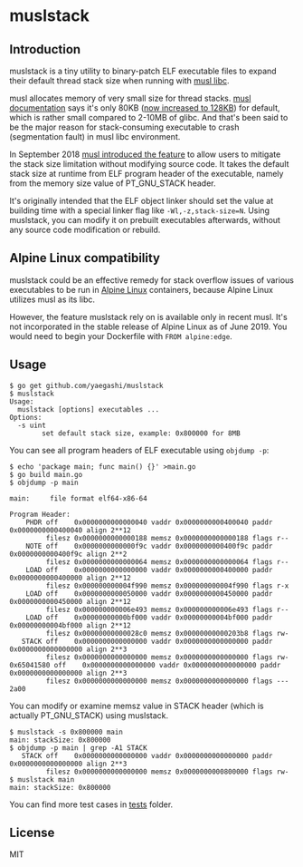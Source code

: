 # muslstack

## Introduction

muslstack is a tiny utility to binary-patch ELF executable files
to expand their default thread stack size when running with
[musl libc](https://www.musl-libc.org).

musl allocates memory of very small size for thread stacks.
[musl documentation](https://wiki.musl-libc.org/functional-differences-from-glibc.html#Thread-stack-size)
says it's only 80KB ([now increased to 128KB](http://git.musl-libc.org/cgit/musl/commit/?id=c0058ab465e950c2c3302d2b62e21cc0b494224b)) for default,
which is rather small compared to 2-10MB of glibc.
And that's been said to be the major reason
for stack-consuming executable to crash (segmentation fault)
in musl libc environment.

In September 2018 [musl introduced the feature](http://git.musl-libc.org/cgit/musl/commit/?id=7b3348a98c139b4b4238384e52d4b0eb237e4833) to allow users
to mitigate the stack size limitation without modifying source code.
It takes the default stack size at runtime
from ELF program header of the executable,
namely from the memory size value of PT_GNU_STACK header.

It's originally intended that the ELF object linker should set the value
at building time with a special linker flag like `-Wl,-z,stack-size=N`.
Using muslstack, you can modify it on prebuilt executables afterwards,
without any source code modification or rebuild.

## Alpine Linux compatibility

muslstack could be an effective remedy for stack overflow issues
of various executables to be run in [Alpine Linux](https://alpinelinux.org/)
containers, because Alpine Linux utilizes musl as its libc.

However, the feature muslstack rely on is available only in recent musl.
It's not incorporated in the stable release of Alpine Linux
as of June 2019.
You would need to begin your Dockerfile with `FROM alpine:edge`.

## Usage

```console
$ go get github.com/yaegashi/muslstack
$ muslstack
Usage:
  muslstack [options] executables ...
Options:
  -s uint
        set default stack size, example: 0x800000 for 8MB
```

You can see all program headers of ELF executable using `objdump -p`:

```console
$ echo 'package main; func main() {}' >main.go
$ go build main.go
$ objdump -p main

main:     file format elf64-x86-64

Program Header:
    PHDR off    0x0000000000000040 vaddr 0x0000000000400040 paddr 0x0000000000400040 align 2**12
         filesz 0x0000000000000188 memsz 0x0000000000000188 flags r--
    NOTE off    0x0000000000000f9c vaddr 0x0000000000400f9c paddr 0x0000000000400f9c align 2**2
         filesz 0x0000000000000064 memsz 0x0000000000000064 flags r--
    LOAD off    0x0000000000000000 vaddr 0x0000000000400000 paddr 0x0000000000400000 align 2**12
         filesz 0x000000000004f990 memsz 0x000000000004f990 flags r-x
    LOAD off    0x0000000000050000 vaddr 0x0000000000450000 paddr 0x0000000000450000 align 2**12
         filesz 0x000000000006e493 memsz 0x000000000006e493 flags r--
    LOAD off    0x00000000000bf000 vaddr 0x00000000004bf000 paddr 0x00000000004bf000 align 2**12
         filesz 0x00000000000028c0 memsz 0x00000000000203b8 flags rw-
   STACK off    0x0000000000000000 vaddr 0x0000000000000000 paddr 0x0000000000000000 align 2**3
         filesz 0x0000000000000000 memsz 0x0000000000000000 flags rw-
0x65041580 off    0x0000000000000000 vaddr 0x0000000000000000 paddr 0x0000000000000000 align 2**3
         filesz 0x0000000000000000 memsz 0x0000000000000000 flags --- 2a00
```

You can modify or examine memsz value in STACK header
(which is actually PT_GNU_STACK) using muslstack.

```console
$ muslstack -s 0x800000 main
main: stackSize: 0x800000
$ objdump -p main | grep -A1 STACK
   STACK off    0x0000000000000000 vaddr 0x0000000000000000 paddr 0x0000000000000000 align 2**3
         filesz 0x0000000000000000 memsz 0x0000000000800000 flags rw-
$ muslstack main
main: stackSize: 0x800000
```

You can find more test cases in [tests](./tests) folder.

## License

MIT